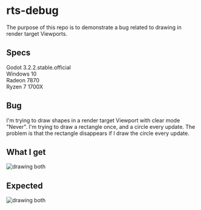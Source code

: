 # rts-debug

The purpose of this repo is to demonstrate a bug related to drawing in render target Viewports.

## Specs
Godot 3.2.2.stable.official  
Windows 10  
Radeon 7870  
Ryzen 7 1700X  

## Bug

I'm trying to draw shapes in a render target Viewport with clear mode "Never". I'm trying to draw a rectangle once, and a circle every update. The problem is that the rectangle disappears if I draw the circle every update.

## What I get

![drawing both](https://i.imgur.com/r8qnyka.png)

## Expected

![drawing both](https://i.imgur.com/7P9EURI.png)
